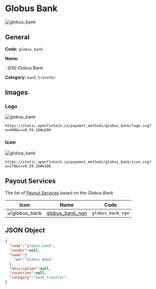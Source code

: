 
# Globus Bank 
![globus_bank](https://static.openfintech.io/payment_methods/globus_bank/logo.svg?w=400&c=v0.59.26#w200)  

## General 
**Code:** `globus_bank` 
 
**Name:** 
 
:	[EN] Globus Bank 
 
**Category:** `bank_transfer` 
 

## Images 

### Logo 
![globus_bank](https://static.openfintech.io/payment_methods/globus_bank/logo.svg?w=400&c=v0.59.26#w200)  

```
https://static.openfintech.io/payment_methods/globus_bank/logo.svg?w=400&c=v0.59.26#w200
```  

### Icon 
![globus_bank](https://static.openfintech.io/payment_methods/globus_bank/icon.svg?w=278&c=v0.59.26#w100)  

```
https://static.openfintech.io/payment_methods/globus_bank/icon.svg?w=278&c=v0.59.26#w100
```  

## Payout Services 
 
The list of [Payout Services](/payout-services/) based on the _Globus Bank_ 

|Icon|Name|Code| 
|:---:|:---:|:---:| 
|![globus_bank](https://static.openfintech.io/payout_methods/globus_bank/icon.svg?w=278&c=v0.59.26#w40) |[globus_bank_ngn](/payout-services/globus_bank_ngn/)|`globus_bank_ngn`| 
 

## JSON Object 

```json
{
  "code":"globus_bank",
  "vendor":null,
  "name":{
    "en":"Globus Bank"
  },
  "description":null,
  "countries":null,
  "category":"bank_transfer"
}
```  
